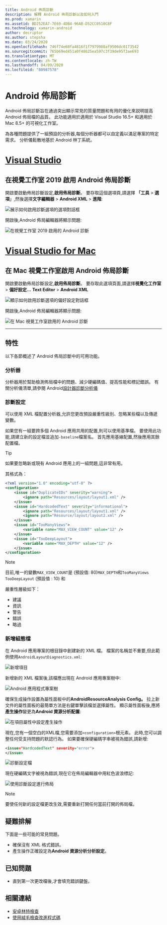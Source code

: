 ```yaml
---
title: Android 佈局診斷
description: 解釋 Android 佈局診斷以及如何入門
ms.prod: xamarin
ms.assetid: BD252EA7-7E69-4DB4-96AB-D52CC0510C8F
ms.technology: xamarin-android
author: decriptor
ms.author: stepsha
ms.date: 03/24/2020
ms.openlocfilehash: 746f74e68fa4816f1f7979980af9506dc0173542
ms.sourcegitcommit: 765b69ed451a0f48625ea597c3f39de95f3ae693
ms.translationtype: MT
ms.contentlocale: zh-TW
ms.lasthandoff: 04/09/2020
ms.locfileid: "80987578"
---
```

# <a name="android-layout-diagnostics"></a>Android 佈局診斷

Android 佈局診斷旨在通過突出顯示常見的質量問題和有用的優化來説明提高 Android 佈局檔的品質。 此功能適用於適用於 Visual Studio 16.5+ 和適用於 Mac 8.5+ 的可視化工作室。

為各種問題提供了一組預設的分析器,每個分析器都可以自定義以滿足專案的特定需求。 分析儀鬆散地基於 Android 林丁系統。

# <a name="visual-studio"></a>[Visual Studio](#tab/windows)

## <a name="enable-android-layout-diagnostics-on-visual-studio-2019"></a>在視覺工作室 2019 啟用 Android 佈局診斷

開啟要啟動佈局診斷設定,**啟用佈局診斷**。 要存取這個選項頁,請選擇 **「工具** > **選項**」,然後選擇**文字編輯器** > **Android XML** > **進階**:

![展示如何啟用診斷選項的選項對話框](diagnostics-images/AndroidDiagnosticsEnableOption.png)

開啟後,Android 佈局編輯器將顯示問題:

![在視覺工作室 2019 啟用的 Android 診斷](diagnostics-images/AndroidDiagnosticsEnabled.png)

# <a name="visual-studio-for-mac"></a>[Visual Studio for Mac](#tab/macos)

## <a name="enable-android-layout-diagnostics-on-visual-studio-for-mac"></a>在 Mac 視覺工作室啟用 Android 佈局診斷

開啟要啟動佈局診斷設定,**啟用佈局診斷**。 要存取此選項頁面,請選擇**視覺化工作室** > **偏好設定...** **Text Editor**  >  **Android XML**

![顯示如何啟用診斷選項的偏好設定對話框](diagnostics-images/AndroidDiagnosticsEnableOptionVSmac.png)

開啟後,Android 佈局編輯器將顯示問題:

![在 Mac 視覺工作室啟用的 Android 診斷](diagnostics-images/AndroidDiagnosticsEnabledVSmac.png)

-----

## <a name="features"></a>特性

以下各節概述了 Android 佈局診斷中的可用功能。

### <a name="analyzers"></a>分析器

分析器用於幫助檢測佈局檔中的問題、減少硬編碼值、提高性能和標記錯誤。 有關分析儀清單,請參閱 Android[設計器診斷分析儀](diagnostic-analyzers.md)

### <a name="diagnostic-configuration"></a>診斷設定

可以使用 XML 檔配置分析器,允許您更改預設嚴重性級別、忽略某些檔以及傳遞變數。

如果您有一組要跨多個 Android 應用共用的配置,則可以使用基準檔。 要使用此功能,請建立新的設定檔並追加`-baseline`檔案名。 首先應用基線配置,然後應用其餘配置檔。

> [!TIP]
> 如果要忽略新或現有 Android 應用上的一組問題,這非常有用。

其格式為：

```xml
<?xml version="1.0" encoding="utf-8" ?> 
<configuration>
    <issue id="DuplicateIDs" severity="warning">
        <ignore path="Resources/layout/layout1.xml" />
    </issue>
    <issue id="HardcodedText" severity="informational">
        <ignore path="Resources/layout/layout1.xml" />
        <ignore path="Resource/layout/layout2.xml" />
    </issue>
    <issue id="TooManyViews">
        <variable name="MAX_VIEW_COUNT" value="12" />
    </issue>
    <issue id="TooDeepLayout">
        <variable name="MAX_DEPTH" value="12" />
    </issue>
</configuration>
```

> [!NOTE]
> 目前,唯一的變數`MAX_VIEW_COUNT`是 (預設值: 80)`MAX_DEPTH`和`TooManyViews` `TooDeepLayout` (預設值 : 10) 和

嚴重性層級如下：

- 建議
- 資訊
- 警告
- 錯誤
- 略過

### <a name="add-a-configuration-file"></a>新增組態檔

在 Android 應用專案的根目錄中創建新的 XML 檔。 檔案的名稱並不重要,但此範例使用`AndroidLayoutDiagnostics.xml`:

![新增項目](diagnostics-images/AndroidDiagnosticsNewFileDialog.png)

新增新的 XML 檔案後,該檔應出現在 Android 應用專案樹中:

![Android 應用程式專案樹](diagnostics-images/AndroidDiagnosticsFileAddToTree.png)

確保生成操作設置為屬性面板中的**AndroidResourceAnalysis Config。**
拉上新文件的屬性面板的最簡單方法是右鍵單擊該檔並選擇屬性。 顯示屬性面板後,應將**產生操作**變更為**Android 資源分析配置**:

![在項目屬性中設定產生操作](diagnostics-images/AndroidDiagnosticsSetBuildAction.png)

現在,您有一個空白的XML檔,您需要添加`<configuration>`根元素。 此時,您可以調整任何受支持問題的默認行為。
如果要確保硬編碼字串被視為錯誤,請新增:

```xml
<issue="HardcodedText" severity="error">
</issue>
```

![診斷設定檔](diagnostics-images/AndroidDiagnosticsConfigurationFileExample.png)

現在硬編碼文字被視為錯誤,現在它在佈局編輯器中用紅色波浪標記:

![使用診斷設定進行佈局](diagnostics-images/AndroidDiagnosticsUsingConfiguration.png)

> [!NOTE]
> 要使任何新的設定檔更改生效,需要重新打開任何當前打開的佈局檔。
>

## <a name="troubleshooting"></a>疑難排解

下面是一些可能的常見問題。

- 確保沒有 XML 格式錯誤。
- 產生操作正確設定為**Android 資源分析分析設定**。

## <a name="known-issues"></a>已知問題

- 直到第一次更改檔後,才會填充錯誤鍵盤。

## <a name="related-links"></a>相關連結

- [安卓林特檢查](http://tools.android.com/tips/lint-checks)
- [使用絨毛檢查改進程式碼](https://developer.android.com/studio/write/lint)
